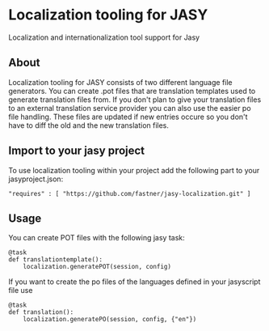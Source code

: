 # Localization tooling for JASY

Localization and internationalization tool support for Jasy

## About

Localization tooling for JASY consists of two different language file generators.
You can create .pot files that are translation templates used to generate
translation files from. If you don't plan to give your translation files to an
external translation service provider you can also use the easier po file handling.
These files are updated if new entries occure so you don't have to diff the old
and the new translation files.

## Import to your jasy project

To use localization tooling within your project add the following part to your jasyproject.json:

    "requires" : [ "https://github.com/fastner/jasy-localization.git" ]
    
## Usage

You can create POT files with the following jasy task:

    @task
    def translationtemplate():
        localization.generatePOT(session, config)
        
If you want to create the po files of the languages defined in your jasyscript file use

    @task
    def translation():
        localization.generatePO(session, config, {"en"})
